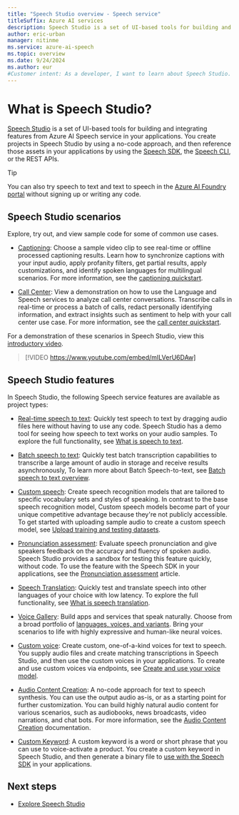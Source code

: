 ```yaml
---
title: "Speech Studio overview - Speech service"
titleSuffix: Azure AI services
description: Speech Studio is a set of UI-based tools for building and integrating features from Speech service in your applications.
author: eric-urban
manager: nitinme
ms.service: azure-ai-speech
ms.topic: overview
ms.date: 9/24/2024
ms.author: eur
#Customer intent: As a developer, I want to learn about Speech Studio.
---
```


# What is Speech Studio?

[Speech Studio](https://aka.ms/speechstudio/) is a set of UI-based tools for building and integrating features from Azure AI Speech service in your applications. You create projects in Speech Studio by using a no-code approach, and then reference those assets in your applications by using the [Speech SDK](speech-sdk.md), the [Speech CLI](spx-overview.md), or the REST APIs.

> [!TIP]
> You can also try speech to text and text to speech in the [Azure AI Foundry portal](https://ai.azure.com) without signing up or writing any code.

## Speech Studio scenarios

Explore, try out, and view sample code for some of common use cases.

* [Captioning](https://aka.ms/speechstudio/captioning): Choose a sample video clip to see real-time or offline processed captioning results. Learn how to synchronize captions with your input audio, apply profanity filters, get partial results, apply customizations, and identify spoken languages for multilingual scenarios. For more information, see the [captioning quickstart](captioning-quickstart.md).

* [Call Center](https://aka.ms/speechstudio/callcenter): View a demonstration on how to use the Language and Speech services to analyze call center conversations. Transcribe calls in real-time or process a batch of calls, redact personally identifying information, and extract insights such as sentiment to help with your call center use case. For more information, see the [call center quickstart](call-center-quickstart.md).

For a demonstration of these scenarios in Speech Studio, view this [introductory video](https://youtu.be/mILVerU6DAw).
> [!VIDEO https://www.youtube.com/embed/mILVerU6DAw]

## Speech Studio features

In Speech Studio, the following Speech service features are available as project types:

* [Real-time speech to text](https://aka.ms/speechstudio/speechtotexttool): Quickly test speech to text by dragging audio files here without having to use any code. Speech Studio has a demo tool for seeing how speech to text works on your audio samples. To explore the full functionality, see [What is speech to text](speech-to-text.md).

* [Batch speech to text](https://aka.ms/speechstudio/batchspeechtotext): Quickly test batch transcription capabilities to transcribe a large amount of audio in storage and receive results asynchronously, To learn more about Batch Speech-to-text, see [Batch speech to text overview](batch-transcription.md).

* [Custom speech](https://aka.ms/speechstudio/customspeech): Create speech recognition models that are tailored to specific vocabulary sets and styles of speaking. In contrast to the base speech recognition model, Custom speech models become part of your unique competitive advantage because they're not publicly accessible. To get started with uploading sample audio to create a custom speech model, see [Upload training and testing datasets](how-to-custom-speech-upload-data.md).

* [Pronunciation assessment](https://aka.ms/speechstudio/pronunciationassessment): Evaluate speech pronunciation and give speakers feedback on the accuracy and fluency of spoken audio. Speech Studio provides a sandbox for testing this feature quickly, without code. To use the feature with the Speech SDK in your applications, see the [Pronunciation assessment](how-to-pronunciation-assessment.md) article.

* [Speech Translation](https://aka.ms/speechstudio/speechtranslation): Quickly test and translate speech into other languages of your choice with low latency. To explore the full functionality, see [What is speech translation](speech-translation.md).

* [Voice Gallery](https://aka.ms/speechstudio/voicegallery): Build apps and services that speak naturally. Choose from a broad portfolio of [languages, voices, and variants](language-support.md?tabs=tts). Bring your scenarios to life with highly expressive and human-like neural voices.

* [Custom voice](https://aka.ms/speechstudio/customvoice): Create custom, one-of-a-kind voices for text to speech. You supply audio files and create matching transcriptions in Speech Studio, and then use the custom voices in your applications. To create and use custom voices via endpoints, see [Create and use your voice model](professional-voice-train-voice.md). 

* [Audio Content Creation](https://aka.ms/speechstudio/audiocontentcreation): A no-code approach for text to speech synthesis. You can use the output audio as-is, or as a starting point for further customization. You can build highly natural audio content for various scenarios, such as audiobooks, news broadcasts, video narrations, and chat bots. For more information, see the [Audio Content Creation](how-to-audio-content-creation.md) documentation.

* [Custom Keyword](https://aka.ms/speechstudio/customkeyword): A custom keyword is a word or short phrase that you can use to voice-activate a product. You create a custom keyword in Speech Studio, and then generate a binary file to [use with the Speech SDK](custom-keyword-basics.md) in your applications.

## Next steps

* [Explore Speech Studio](https://speech.microsoft.com)
